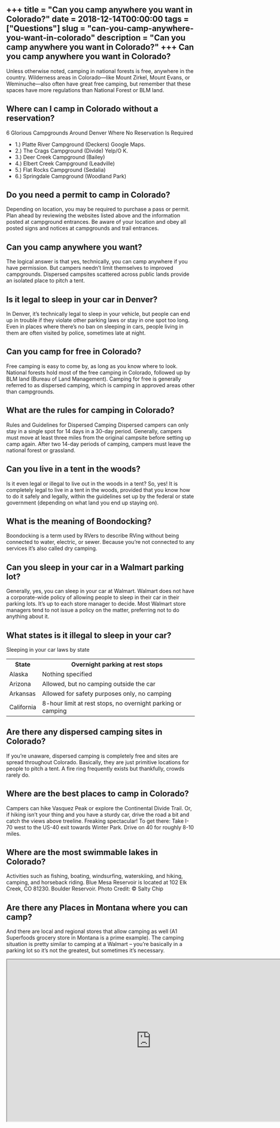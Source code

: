 +++
title = "Can you camp anywhere you want in Colorado?"
date = 2018-12-14T00:00:00
tags = ["Questions"]
slug = "can-you-camp-anywhere-you-want-in-colorado"
description = "Can you camp anywhere you want in Colorado?"
+++
Can you camp anywhere you want in Colorado?
-------------------------------------------

Unless otherwise noted, camping in national forests is free, anywhere in the country. Wilderness areas in Colorado—like Mount Zirkel, Mount Evans, or Weminuche—also often have great free camping, but remember that these spaces have more regulations than National Forest or BLM land.

Where can I camp in Colorado without a reservation?
---------------------------------------------------

6 Glorious Campgrounds Around Denver Where No Reservation Is Required

- 1.) Platte River Campground (Deckers) Google Maps.
- 2.) The Crags Campground (Divide) Yelp/O K.
- 3.) Deer Creek Campground (Bailey)
- 4.) Elbert Creek Campground (Leadville)
- 5.) Flat Rocks Campground (Sedalia)
- 6.) Springdale Campground (Woodland Park)

Do you need a permit to camp in Colorado?
-----------------------------------------

Depending on location, you may be required to purchase a pass or permit. Plan ahead by reviewing the websites listed above and the information posted at campground entrances. Be aware of your location and obey all posted signs and notices at campgrounds and trail entrances.

Can you camp anywhere you want?
-------------------------------

The logical answer is that yes, technically, you can camp anywhere if you have permission. But campers needn’t limit themselves to improved campgrounds. Dispersed campsites scattered across public lands provide an isolated place to pitch a tent.

Is it legal to sleep in your car in Denver?
-------------------------------------------

In Denver, it’s technically legal to sleep in your vehicle, but people can end up in trouble if they violate other parking laws or stay in one spot too long. Even in places where there’s no ban on sleeping in cars, people living in them are often visited by police, sometimes late at night.

Can you camp for free in Colorado?
----------------------------------

Free camping is easy to come by, as long as you know where to look. National forests hold most of the free camping in Colorado, followed up by BLM land (Bureau of Land Management). Camping for free is generally referred to as dispersed camping, which is camping in approved areas other than campgrounds.

What are the rules for camping in Colorado?
-------------------------------------------

Rules and Guidelines for Dispersed Camping Dispersed campers can only stay in a single spot for 14 days in a 30-day period. Generally, campers must move at least three miles from the original campsite before setting up camp again. After two 14-day periods of camping, campers must leave the national forest or grassland.

Can you live in a tent in the woods?
------------------------------------

Is it even legal or illegal to live out in the woods in a tent? So, yes! It is completely legal to live in a tent in the woods, provided that you know how to do it safely and legally, within the guidelines set up by the federal or state government (depending on what land you end up staying on).

What is the meaning of Boondocking?
-----------------------------------

Boondocking is a term used by RVers to describe RVing without being connected to water, electric, or sewer. Because you’re not connected to any services it’s also called dry camping.

Can you sleep in your car in a Walmart parking lot?
---------------------------------------------------

Generally, yes, you can sleep in your car at Walmart. Walmart does not have a corporate-wide policy of allowing people to sleep in their car in their parking lots. It’s up to each store manager to decide. Most Walmart store managers tend to not issue a policy on the matter, preferring not to do anything about it.

What states is it illegal to sleep in your car?
-----------------------------------------------

Sleeping in your car laws by state

<table><tr><th>State</th><th>Overnight parking at rest stops</th></tr><tr><td>Alaska</td><td>Nothing specified</td></tr><tr><td>Arizona</td><td>Allowed, but no camping outside the car</td></tr><tr><td>Arkansas</td><td>Allowed for safety purposes only, no camping</td></tr><tr><td>California</td><td>8-hour limit at rest stops, no overnight parking or camping</td></tr></table>

Are there any dispersed camping sites in Colorado?
--------------------------------------------------

If you’re unaware, dispersed camping is completely free and sites are spread throughout Colorado. Basically, they are just primitive locations for people to pitch a tent. A fire ring frequently exists but thankfully, crowds rarely do.

Where are the best places to camp in Colorado?
----------------------------------------------

Campers can hike Vasquez Peak or explore the Continental Divide Trail. Or, if hiking isn’t your thing and you have a sturdy car, drive the road a bit and catch the views above treeline. Freaking spectacular! To get there: Take I-70 west to the US-40 exit towards Winter Park. Drive on 40 for roughly 8-10 miles.

Where are the most swimmable lakes in Colorado?
-----------------------------------------------

Activities such as fishing, boating, windsurfing, waterskiing, and hiking, camping, and horseback riding. Blue Mesa Reservoir is located at 102 Elk Creek, CO 81230. Boulder Reservoir. Photo Credit: © Salty Chip

Are there any Places in Montana where you can camp?
---------------------------------------------------

And there are local and regional stores that allow camping as well (A1 Superfoods grocery store in Montana is a prime example). The camping situation is pretty similar to camping at a Walmart – you’re basically in a parking lot so it’s not the greatest, but sometimes it’s necessary.

<iframe allow="accelerometer; autoplay; clipboard-write; encrypted-media; gyroscope; picture-in-picture" allowfullscreen="" class="__youtube_prefs__  epyt-is-override  no-lazyload" data-no-lazy="1" data-origheight="433" data-origwidth="770" data-skipgform_ajax_framebjll="" height="433" id="_ytid_62626" loading="lazy" src="https://www.youtube.com/embed/vSUIST5urCM?enablejsapi=1&autoplay=0&cc_load_policy=0&cc_lang_pref=&iv_load_policy=1&loop=0&modestbranding=0&rel=1&fs=1&playsinline=0&autohide=2&theme=dark&color=red&controls=1&" title="YouTube player" width="770"></iframe>